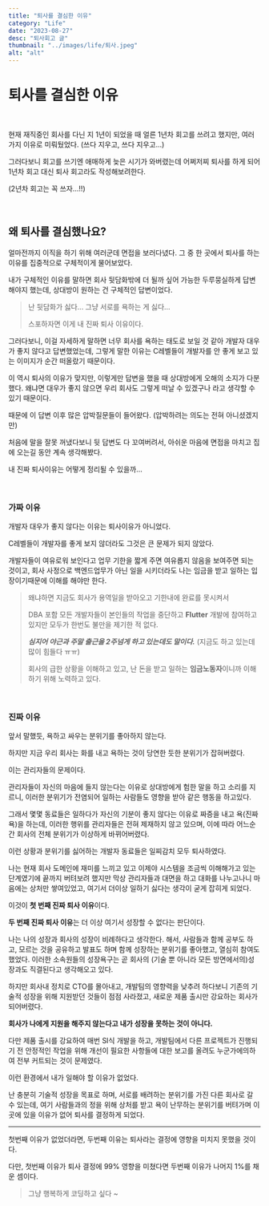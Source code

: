 ```yaml
---
title: "퇴사를 결심한 이유"
category: "Life"
date: "2023-08-27"
desc: "퇴사회고 글"
thumbnail: "../images/life/퇴사.jpeg"
alt: "alt"
---
```


# 퇴사를 결심한 이유

<br>

현재 재직중인 회사를 다닌 지 1년이 되었을 때 얼른 1년차 회고를 쓰려고 했지만, 여러가지 이유로 미뤄뒀었다. (쓰다 지우고, 쓰다 지우고...)

그러다보니 회고를 쓰기엔 애매하게 늦은 시기가 와버렸는데 어쩌저찌 퇴사를 하게 되어 1년차 회고 대신 퇴사 회고라도 작성해보려한다.

(2년차 회고는 꼭 쓰자...!!)

<br>

## 왜 퇴사를 결심했나요?

얼마전까지 이직을 하기 위해 여러군데 면접을 보러다녔다. 그 중 한 곳에서 퇴사를 하는 이유를 집중적으로 구체적이게 물어보았다.

내가 구체적인 이유를 말하면 회사 뒷담화밖에 더 될까 싶어 가능한 두루뭉실하게 답변해야지 했는데, 상대방이 원하는 건 구체적인 답변이었다.

> 난 뒷담화가 싫다... 그냥 서로를 욕하는 게 싫다...
>
> 스포하자면 이게 내 진짜 퇴사 이유이다.

그러다보니, 이걸 자세하게 말하면 너무 회사를 욕하는 태도로 보일 것 같아 개발자 대우가 좋지 않다고 답변했었는데, 그렇게 말한 이유는 C레벨들이 개발자를 안 좋게 보고 있는 이미지가 순간 떠올랐기 때문이다.

이 역시 퇴사의 이유가 맞지만, 이렇게만 답변을 했을 때 상대방에게 오해의 소지가 다분했다. 왜냐면 대우가 좋지 않으면 우리 회사도 그렇게 떠날 수 있겠구나 라고 생각할 수 있기 때문이다.

때문에 이 답변 이후 많은 압박질문들이 들어왔다. (압박하려는 의도는 전혀 아니셨겠지만)

처음에 말을 잘못 꺼냈다보니 뒷 답변도 다 꼬여버려서, 아쉬운 마음에 면접을 마치고 집에 오는길 동안 계속 생각해봤다.

내 진짜 퇴사이유는 어떻게 정리될 수 있을까...

<br>

### 가짜 이유

개발자 대우가 좋지 않다는 이유는 퇴사이유가 아니었다.

C레벨들이 개발자를 좋게 보지 않더라도 그것은 큰 문제가 되지 않았다.

개발자들이 여유로워 보인다고 업무 기한을 짧게 주면 여유롭지 않음을 보여주면 되는 것이고, 회사 사정으로 백엔드업무가 아닌 일을 시키더라도 나는 임금을 받고 일하는 입장이기때문에 이해를 해야만 한다.

> 왜냐하면 지금도 회사가 용역일을 받아오고 기한내에 완료를 못시켜서
>
> DBA 포함 모든 개발자들이 본인들의 작업을 중단하고 **Flutter** 개발에 참여하고 있지만
> 모두가 한번도 불만을 제기한 적 없다.
>
> ***심지어 야근과 주말 출근을 2주넘게 하고 있는데도 말이다.***
> (지금도 하고 있는데 많이 힘들다 ㅠㅠ)
>
> 회사의 급한 상황을 이해하고 있고, 난 돈을 받고 일하는 **임금노동자**이니까 이해하기 위해 노력하고 있다.

<br>

### 진짜 이유

앞서 말했듯, 욕하고 싸우는 분위기를 좋아하지 않는다.

하지만 지금 우리 회사는 화를 내고 욕하는 것이 당연한 듯한 분위기가 잡혀버렸다.

이는 관리자들의 문제이다.

관리자들이 자신의 마음에 들지 않는다는 이유로 상대방에게 험한 말을 하고 소리를 지르니, 이러한 분위기가 전염되어 일하는 사람들도 영향을 받아 같은 행동을 하고있다.

그래서 몇몇 동료들은 일하다가 자신의 기분이 좋지 않다는 이유로 짜증을 내고 욕(진짜 욕)을 하는데, 이러한 행위를 관리자들은 전혀 제재하지 않고 있으며, 이에 따라 어느순간 회사의 전체 분위기가 이상하게 바뀌어버렸다.

이런 상황과 분위기를 싫어하는 개발자 동료들은 일찌감치 모두 퇴사하였다.

나는 현재 회사 도메인에 재미를 느끼고 있고 이제야 시스템을 조금씩 이해해가고 있는 단계였기에 끝까지 버텨보려 했지만 막상 관리자들과 대면을 하고 대화를 나누고나니 마음에는 상처만 쌓여있었고, 여기서 더이상 일하기 싫다는 생각이 굳게 잡히게 되었다.

이것이 **첫 번째 진짜 퇴사 이유**이다.

**두 번째 진짜 퇴사 이유**는 더 이상 여기서 성장할 수 없다는 판단이다.

나는 나의 성장과 회사의 성장이 비례하다고 생각한다. 해서, 사람들과 함께 공부도 하고, 모르는 것을 공유하고 발표도 하며 함께 성장하는 분위기를 좋아했고, 열심히 참여도 했었다. 이러한 소속원들의 성장욕구는 곧 회사의 (기술 뿐 아니라 모든 방면에서의)성장과도 직결된다고 생각해오고 있다.

하지만 회사내 정치로 CTO를 몰아내고, 개발팀의 영향력을 낮추려 하다보니 기존의 기술적 성장을 위해 지원받던 것들이 점점 사라졌고, 새로운 제품 출시만 강요하는 회사가 되어버렸다.

**회사가 나에게 지원을 해주지 않는다고 내가 성장을 못하는 것이 아니다.**

다만 제품 출시를 강요하여 매번 SI식 개발을 하고, 개발팀에서 다른 프로젝트가 진행되기 전 안정적인 작업을 위해 개선이 필요한 사항들에 대한 보고를 올려도 누군가에의하여 전부 커트되는 것이 문제였다.

이런 환경에서 내가 일해야 할 이유가 없었다.

난 충분히 기술적 성장을 목표로 하며, 서로를 배려하는 분위기를 가진 다른 회사로 갈 수 있는데, 여기 사람들과의 정을 위해 상처를 받고 욕이 난무하는 분위기를 버텨가며 이곳에 있을 이유가 없어 퇴사를 결정하게 되었다.

---

첫번째 이유가 없었더라면, 두번째 이유는 퇴사라는 결정에 영향을 미치지 못했을 것이다.

다만, 첫번째 이유가 퇴사 결정에 99% 영향을 미쳤다면 두번째 이유가 나머지 1%를 채운 셈이다.

> 그냥 행복하게 코딩하고 싶다 ~
